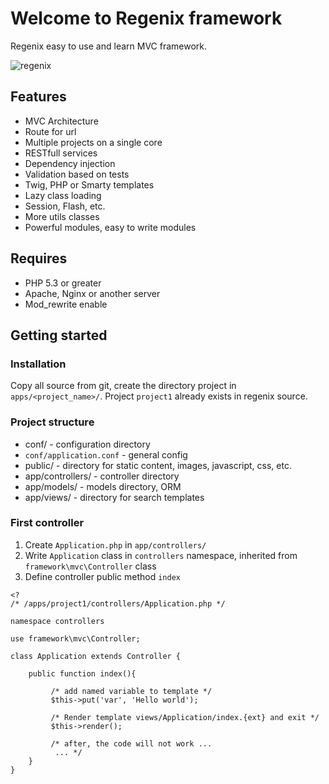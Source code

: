 Welcome to Regenix framework
============================

Regenix easy to use and learn MVC framework.

![regenix](http://develstudio.ru/upload/medialibrary/cf8/cf88db498096a1eba21c75f7910a4ef4.png)

Features
--------
* MVC Architecture
* Route for url
* Multiple projects on a single core 
* RESTfull services
* Dependency injection
* Validation based on tests
* Twig, PHP or Smarty templates
* Lazy class loading
* Session, Flash, etc.
* More utils classes
* Powerful modules, easy to write modules


Requires
--------

* PHP 5.3 or greater
* Apache, Nginx or another server
* Mod_rewrite enable


Getting started
---------------

### Installation

Copy all source from git, create the directory project in `apps/<project_name>/`.
Project `project1` already exists in regenix source. 

### Project structure

* conf/ - configuration directory
 * `conf/application.conf` - general config
* public/ - directory for static content, images, javascript, css, etc.
* app/controllers/ - controller directory
* app/models/ - models directory, ORM
* app/views/ - directory for search templates

### First controller

1. Create `Application.php` in `app/controllers/`
2. Write `Application` class in `controllers` namespace, inherited from `framework\mvc\Controller` class
3. Define controller public method `index`


```
<? 
/* /apps/project1/controllers/Application.php */

namespace controllers

use framework\mvc\Controller;

class Application extends Controller {

    public function index(){
          
         /* add named variable to template */
         $this->put('var', 'Hello world');

         /* Render template views/Application/index.{ext} and exit */
         $this->render();

         /* after, the code will not work ...
          ... */
    }
}
```

